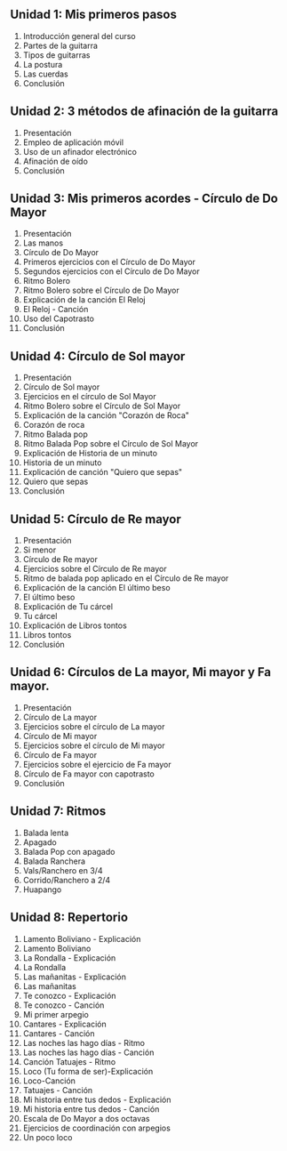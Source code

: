 ## Unidad 1: Mis primeros pasos
1. Introducción general del curso
2. Partes de la guitarra
3. Tipos de guitarras
4. La postura
5. Las cuerdas
6. Conclusión
## Unidad 2: 3 métodos de afinación de la guitarra
1. Presentación
2. Empleo de aplicación móvil
3. Uso de un afinador electrónico
4. Afinación de oído
5. Conclusión
## Unidad 3: Mis primeros acordes - Círculo de Do Mayor
1. Presentación
2. Las manos
3. Círculo de Do Mayor
4. Primeros ejercicios con el Círculo de Do Mayor
5. Segundos ejercicios con el Círculo de Do Mayor
6. Ritmo Bolero
7. Ritmo Bolero sobre el Círculo de Do Mayor
8. Explicación de la canción El Reloj
9. El Reloj - Canción
10. Uso del Capotrasto
11. Conclusión
## Unidad 4: Círculo de Sol mayor
1. Presentación
2. Círculo de Sol mayor
3. Ejercicios en el círculo de Sol Mayor
4. Ritmo Bolero sobre el Círculo de Sol Mayor
5. Explicación de la canción "Corazón de Roca"
6. Corazón de roca
7. Ritmo Balada pop
8. Ritmo Balada Pop sobre el Círculo de Sol Mayor
9. Explicación de Historia de un minuto
10. Historia de un minuto
11. Explicación de canción "Quiero que sepas"
12. Quiero que sepas
13. Conclusión
## Unidad 5: Círculo de Re mayor
1. Presentación
2. Si menor
3. Círculo de Re mayor
4. Ejercicios sobre el Círculo de Re mayor
5. Ritmo de balada pop aplicado en el Círculo de Re mayor
6. Explicación de la canción El último beso
7. El último beso
8. Explicación de Tu cárcel
9. Tu cárcel
10. Explicación de Libros tontos
11. Libros tontos
12. Conclusión
## Unidad 6: Círculos de La mayor, Mi mayor y Fa mayor.
1. Presentación
2. Círculo de La mayor
3. Ejercicios sobre el círculo de La mayor
4. Círculo de Mi mayor
5. Ejercicios sobre el círculo de Mi mayor
6. Círculo de Fa mayor
7. Ejercicios sobre el ejercicio de Fa mayor
8. Círculo de Fa mayor con capotrasto
9. Conclusión
## Unidad 7: Ritmos
1. Balada lenta
2. Apagado
3. Balada Pop con apagado
4. Balada Ranchera
5. Vals/Ranchero en 3/4
6. Corrido/Ranchero a 2/4
7. Huapango
## Unidad 8: Repertorio
1. Lamento Boliviano - Explicación
2. Lamento Boliviano
3. La Rondalla - Explicación
4. La Rondalla
5. Las mañanitas - Explicación
6. Las mañanitas
7. Te conozco - Explicación
8. Te conozco - Canción
9. Mi primer arpegio
10. Cantares - Explicación
11. Cantares - Canción
12. Las noches las hago días - Ritmo
13. Las noches las hago días - Canción
14. Canción Tatuajes - Ritmo
15. Loco (Tu forma de ser)-Explicación
16. Loco-Canción
17. Tatuajes - Canción
18. Mi historia entre tus dedos - Explicación
19. Mi historia entre tus dedos - Canción
20. Escala de Do Mayor a dos octavas
21. Ejercicios de coordinación con arpegios
22. Un poco loco
